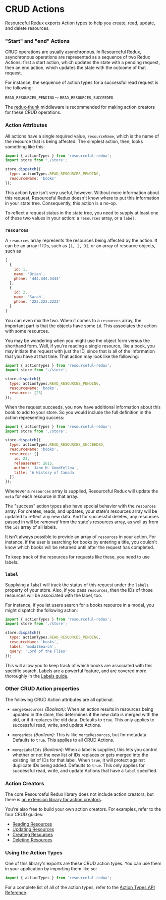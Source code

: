 # CRUD Actions

Resourceful Redux exports Action types to help you create, read, update,
and delete resources.

### "Start" and "end" Actions

CRUD operations are usually asynchronous. In Resourceful Redux, asynchronous
operations are represented as a sequence of two Redux Actions: first a start
action, which updates the state with a pending request, then an end action,
which updates the state with the outcome of that request.

For instance, the sequence of action types for a successful read request is the
following:

`READ_RESOURCES_PENDING` ⇨ `READ_RESOURCES_SUCCEEDED`

The [redux-thunk](https://github.com/gaearon/redux-thunk) middleware is
recommended for making action creators for these CRUD operations.

### Action Attributes

All actions have a single required value, `resourceName`, which is the name
of the resource that is being affected. The simplest action, then, looks
something like this:

```js
import { actionTypes } from 'resourceful-redux';
import store from './store';

store.dispatch({
  type: actionTypes.READ_RESOURCES_PENDING,
  resourceName: 'books'
});
```

This action type isn't very useful, however. Without more information about this
request, Resourceful Redux doesn't know where to put this information in your
state tree. Consequently, this action is a no-op.

To reflect a request status in the state tree, you need to supply at least one
of these two values in your action: a `resources` array, or a `label`.

### `resources`

A `resources` array represents the resources being affected by the action.
It can be an array if IDs, such as `[1, 2, 3]`, or an array of resource objects,
such as

```js
[
  {
    id: 1,
    name: 'Brian',
    phone: '444.444.4444'
  },
  {
    id: 2,
    name: 'Sarah',
    phone: '222.222.2222'
  }
]
```

You can even mix the two. When it comes to a `resources` array, the important
part is that the objects have some `id`. This associates the action with some
resources.

You may be wondering when you might use the object form versus the shorthand
form. Well, if you're reading a single resource, like a book, you may initiate
the request with just the ID, since that is all of the information that you have
at that time. That action may look like the following:

```js
import { actionTypes } from 'resourceful-redux';
import store from './store';

store.dispatch({
  type: actionTypes.READ_RESOURCES_PENDING,
  resourceName: 'books',
  resources: [23]
});
```

When the request succeeds, you now have additional information about this
book to add to your store. So you would include the full definition in the
action representing success:

```js
import { actionTypes } from 'resourceful-redux';
import store from './store';

store.dispatch({
  type: actionTypes.READ_RESOURCES_SUCCEEDED,
  resourceName: 'books',
  resources: [{
    id: 23,
    releaseYear: 2015,
    author: 'Jane M. Goodfellow',
    title: 'A History of Canada'
  }]
});
```

Whenever a `resources` array is supplied, Resourceful Redux will update the
`meta` for each resource in that array.

The "success" action types also have special behavior with the `resources`
array. For creates, reads, and updates, your state's resources array will be
updated to reflect any new data. And for successful deletes, any resources
passed in will be _removed_ from the state's resources array, as well as from
the `ids` array of all labels.

It isn't always possible to provide an array of `resources` in your action. For
instance, if the user is searching for books by entering a title, you couldn't
know which books will be returned until after the request has completed.

To keep track of the resources for requests like these, you need to use labels.

### `label`

Supplying a `label` will track the status of this request under the `labels`
property of your store. Also, if you pass `resources`, then the IDs of those
resources will be associated with the label, too.

For instance, if you let users search for a books resource in a modal, you might
dispatch the following action:

```js
import { actionTypes } from 'resourceful-redux';
import store from './store';

store.dispatch({
  type: actionTypes.READ_RESOURCES_PENDING,
  resourceName: 'books',
  label: 'modalSearch',
  query: 'Lord of the Flies'
});
```

This will allow you to keep track of which books are associated with this
specific search. Labels are a powerful feature, and are covered more thoroughly
in the [Labels guide](/docs/guides/labels.md).

### Other CRUD Action properties

The following CRUD Action attributes are all optional.

- `mergeResources` *(Boolean)*: When an action results in resources being
  updated in the store, this determines if the new data is merged with the old,
  or if it replaces the old data. Defaults to `true`. This only applies to
  successful read, write, and update Actions.

- `mergeMeta` *(Boolean)*: This is like `mergeResources`, but for metadata.
  Defaults to `true`. This applies to all CRUD Actions.

- `mergeLabelIds` *(Boolean)*: When a label is supplied, this lets you control
  whether or not the new list of IDs replaces or gets merged into the existing
  list of IDs for that label. When `true`, it will protect against duplicate
  IDs being added. Defaults to `true`. This only applies for successful read,
  write, and update Actions that have a `label` specified.

### Action Creators

The core Resourceful Redux library does not include action creators, but there
is [an extension library for action creators](/docs/extensions/action-creators.md).

You're also free to build your own action creators. For examples, refer to the
four CRUD guides:

- [Reading Resources](./reading-resources)
- [Updating Resources](./updating-resources)
- [Creating Resources](./creating-resources)
- [Deleting Resources](./deleting-resources)

### Using the Action Types

One of this library's exports are these CRUD action types. You can use them in
your application by importing them like so:

```js
import { actionTypes } from 'resourceful-redux';
```

For a complete list of all of the action types, refer to the
[Action Types API Reference](../api-reference/action-types.md).

